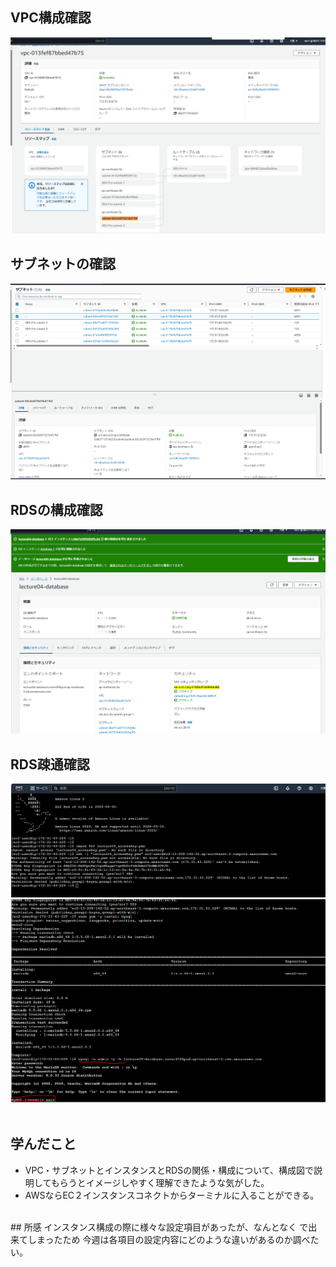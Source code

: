 ## VPC構成確認
![4_VPCの構成確認](image/4_VPCの構成確認.PNG)
<br>
## サブネットの確認
![5_サブネットの確認](image/5_サブネットの確認.PNG)
<br>
## RDSの構成確認
![6_RDSの構成確認](image/6_RDSの構成確認.PNG)
<br>
## RDS疎通確認
![2_ターミナル接続](image/2_ターミナル接続.PNG)
![3_RDS疎通確認](image/3_RDS疎通確認.PNG)
<br>
<br>
## 学んだこと
- VPC・サブネットとインスタンスとRDSの関係・構成について、構成図で説明してもらうとイメージしやすく理解できたような気がした。
- AWSならEC２インスタンスコネクトからターミナルに入ることができる。
<br>
## 所感
インスタンス構成の際に様々な設定項目があったが、なんとなく で出来てしまったため
今週は各項目の設定内容にどのような違いがあるのか調べたい。
